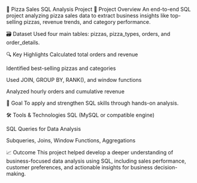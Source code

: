 🍕 Pizza Sales SQL Analysis Project
📌 Project Overview
An end-to-end SQL project analyzing pizza sales data to extract business insights like top-selling pizzas, revenue trends, and category performance.

🗃️ Dataset
Used four main tables: pizzas, pizza_types, orders, and order_details.

🔍 Key Highlights
Calculated total orders and revenue

Identified best-selling pizzas and categories

Used JOIN, GROUP BY, RANK(), and window functions

Analyzed hourly orders and cumulative revenue

🎯 Goal
To apply and strengthen SQL skills through hands-on analysis.

🛠️ Tools & Technologies
SQL (MySQL or compatible engine)

SQL Queries for Data Analysis

Subqueries, Joins, Window Functions, Aggregations

📈 Outcome
This project helped develop a deeper understanding of business-focused data analysis using SQL, including sales performance, customer preferences, and actionable insights for business decision-making.
